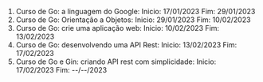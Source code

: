 1. Curso de Go: a linguagem do Google: Inicio: 17/01/2023 Fim: 29/01/2023
2. Curso de Go: Orientação a Objetos: Inicio: 29/01/2023 Fim: 10/02/2023
3. Curso de Go: crie uma aplicação web: Inicio: 10/02/2023 Fim: 13/02/2023
4. Curso de Go: desenvolvendo uma API Rest: Inicio: 13/02/2023 Fim: 17/02/2023
5. Curso de Go e Gin: criando API rest com simplicidade: Inicio: 17/02/2023 Fim: --/--/2023
